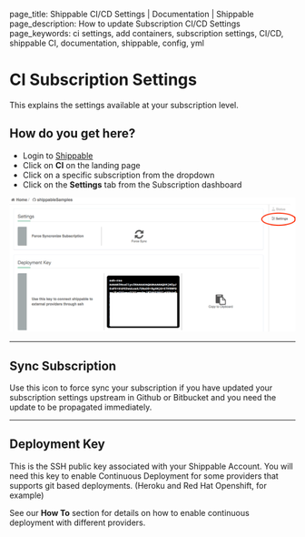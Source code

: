 page_title: Shippable CI/CD Settings | Documentation | Shippable
page_description: How to update Subscription CI/CD Settings
page_keywords: ci settings, add containers, subscription settings, CI/CD, shippable CI, documentation, shippable, config, yml

# CI Subscription Settings

This explains the settings available at your subscription level.

## How do you get here?

- Login to [Shippable](http://shippable.com)
- Click on **CI** on the landing page
- Click on a specific subscription from the dropdown
- Click on the **Settings** tab from the Subscription dashboard

![ci_settings](images/ci_settings.gif)

*****

## Sync Subscription

Use this icon to force sync your subscription if you have updated your subscription settings upstream in Github or Bitbucket and you need the update to be propagated immediately.

*****

## Deployment Key

This is the SSH public key associated with your Shippable Account. You will need this key to enable Continuous Deployment for some providers that supports git based deployments. (Heroku and Red Hat Openshift, for example)

See our **How To** section for details on how to enable continuous deployment with different providers.
